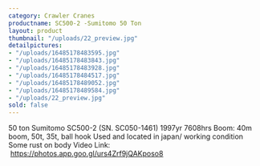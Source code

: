 ```yaml
---
category: Crawler Cranes
productname: SC500-2 -Sumitomo 50 Ton
layout: product
thumbnail: "/uploads/22_preview.jpg"
detailpictures:
- "/uploads/16485178483595.jpg"
- "/uploads/16485178483843.jpg"
- "/uploads/16485178483928.jpg"
- "/uploads/16485178484517.jpg"
- "/uploads/16485178489052.jpg"
- "/uploads/16485178489584.jpg"
- "/uploads/22_preview.jpg"
sold: false
---
```


50 ton Sumitomo
SC500-2 (SN. SC050-1461)
1997yr
7608hrs
Boom: 40m boom, 50t, 35t, ball hook
Used and located in japan/ working condition
Some rust on body
Video Link:  https://photos.app.goo.gl/urs4Zrf9jQAKposo8


